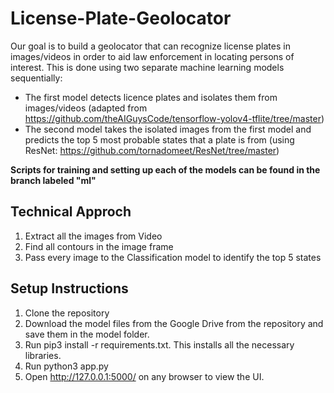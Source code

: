 # License-Plate-Geolocator
Our goal is to build a geolocator that can recognize license plates in images/videos in order to aid law enforcement in locating persons of interest. This is done using two separate machine learning models sequentially:
* The first model detects licence plates and isolates them from images/videos (adapted from https://github.com/theAIGuysCode/tensorflow-yolov4-tflite/tree/master)
* The second model takes the isolated images from the first model and predicts the top 5 most probable states that a plate is from (using ResNet: https://github.com/tornadomeet/ResNet/tree/master)

**Scripts for training and setting up each of the models can be found in the branch labeled "ml"**
## Technical Approch 
1) Extract all the images from Video
2) Find all contours in the image frame
3) Pass every image to the Classification model to identify the top 5 states


## Setup Instructions
1) Clone the repository
2) Download the model files from the Google Drive from the repository and save them in the model folder. 
3) Run pip3 install -r requirements.txt. This installs all the necessary libraries.
4) Run python3 app.py
5) Open http://127.0.0.1:5000/ on any browser to view the UI.
